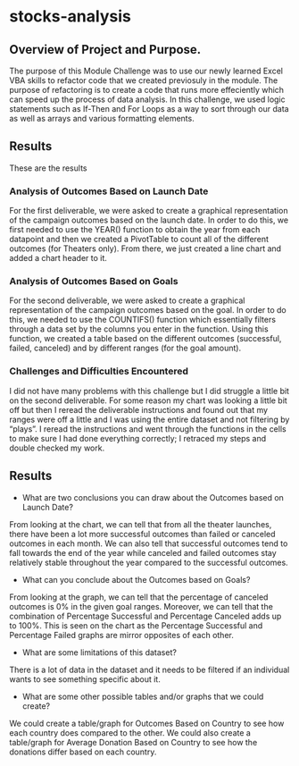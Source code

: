 # stocks-analysis

## Overview of Project and Purpose.
The purpose of this Module Challenge was to use our newly learned Excel VBA skills to refactor code that we created previosuly in the module. The purpose of refactoring is to create a code that runs more effeciently which can speed up the process of data analysis. In this challenge, we used logic statements such as If-Then and For Loops as a way to sort through our data as well as arrays and various formatting elements. 

## Results
These are the results

### Analysis of Outcomes Based on Launch Date
For the first deliverable, we were asked to create a graphical representation of the campaign outcomes based on the launch date. In order to do this, we first needed to use the YEAR() function to obtain the year from each datapoint and then we created a PivotTable to count all of the different outcomes (for Theaters only). From there, we just created a line chart and added a chart header to it. 

### Analysis of Outcomes Based on Goals
For the second deliverable, we were asked to create a graphical representation of the campaign outcomes based on the goal. In order to do this, we needed to use the COUNTIFS() function which essentially filters through a data set by the columns you enter in the function. Using this function, we created a table based on the different outcomes (successful, failed, canceled) and by different ranges (for the goal amount). 

### Challenges and Difficulties Encountered
I did not have many problems with this challenge but I did struggle a little bit on the second deliverable. For some reason my chart was looking a little bit off but then I reread the deliverable instructions and found out that my ranges were off a little and I was using the entire dataset and not filtering by “plays”. I reread the instructions and went through the functions in the cells to make sure I had done everything correctly; I retraced my steps and double checked my work. 

## Results

- What are two conclusions you can draw about the Outcomes based on Launch Date?

From looking at the chart, we can tell that from all the theater launches, there have been a lot more successful outcomes than failed or canceled outcomes in each month. We can also tell that successful outcomes tend to fall towards the end of the year while canceled and failed outcomes stay relatively stable throughout the year compared to the successful outcomes. 

- What can you conclude about the Outcomes based on Goals?

From looking at the graph, we can tell that the percentage of canceled outcomes is 0% in the given goal ranges. Moreover, we can tell that the combination of Percentage Successful and Percentage Canceled adds up to 100%. This is seen on the chart as the Percentage Successful and Percentage Failed graphs are mirror opposites of each other. 

- What are some limitations of this dataset?

There is a lot of data in the dataset and it needs to be filtered if an individual wants to see something specific about it. 

- What are some other possible tables and/or graphs that we could create?

We could create a table/graph for Outcomes Based on Country to see how each country does compared to the other. We could also create a table/graph for Average Donation Based on Country to see how the donations differ based on each country. 

